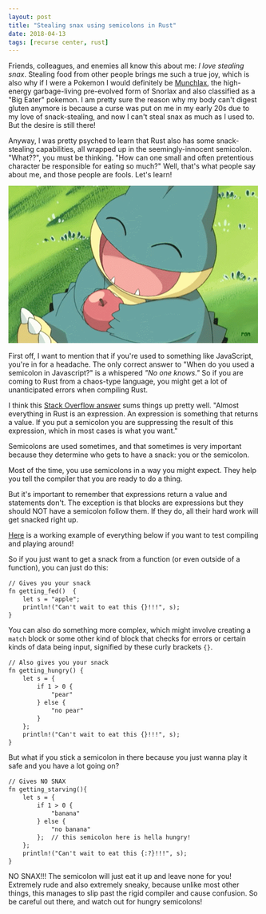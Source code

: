 ```yaml
---
layout: post
title: "Stealing snax using semicolons in Rust"
date: 2018-04-13
tags: [recurse center, rust]
---
```



Friends, colleagues, and enemies all know this about me: *I love stealing snax*. Stealing food from other people brings me such a true joy, which is also why if I were a Pokemon I would definitely be [Munchlax](https://bulbapedia.bulbagarden.net/wiki/Munchlax_(Pok%C3%A9mon)), the high-energy garbage-living pre-evolved form of Snorlax and also classified as a "Big Eater" pokemon. I am pretty sure the reason why my body can't digest gluten anymore is because a curse was put on me in my early 20s due to my love of snack-stealing, and now I can't steal snax as much as I used to. But the desire is still there!

Anyway, I was pretty psyched to learn that Rust also has some snack-stealing capabilities, all wrapped up in the seemingly-innocent semicolon. "What??", you must be thinking. "How can one small and often pretentious character be responsible for eating so much?" Well, that's what people say about me, and those people are fools. Let's learn!

![](/images/snacking.gif)

First off, I want to mention that if you're used to something like JavaScript, you're in for a headache. The only correct answer to "When do you used a semicolon in Javascript?" is a whispered *"No one knows."* So if you are coming to Rust from a chaos-type language, you might get a lot of unanticipated errors when compiling Rust.

I think this [Stack Overflow answer](https://stackoverflow.com/questions/26665471/are-semicolons-optional-in-rust) sums things up pretty well. "Almost everything in Rust is an expression. An expression is something that returns a value. If you put a semicolon you are suppressing the result of this expression, which in most cases is what you want."

Semicolons are used sometimes, and that sometimes is very important because they determine who gets to have a snack: you or the semicolon.

Most of the time, you use semicolons in a way you might expect. They help you tell the compiler that you are ready to do a thing.

But it's important to remember that expressions return a value and statements don't. The exception is that blocks are expressions but they should NOT have a semicolon follow them. If they do, all their hard work will get snacked right up. 

[Here](https://play.rust-lang.org/?gist=6a9620d9f8355046b0cbeeed2a206aa7&version=stable) is a working example of everything below if you want to test compiling and playing around!

So if you just want to get a snack from a function (or even outside of a function), you can just do this:

```
// Gives you your snack
fn getting_fed()  {
    let s = "apple";
    println!("Can't wait to eat this {}!!!", s);
}
```

You can also do something more complex, which might involve creating a `match` block or some other kind of block that checks for errors or certain kinds of data being input, signified by these curly brackets `{}`.

```
// Also gives you your snack
fn getting_hungry() {
    let s = {
        if 1 > 0 {
            "pear"
        } else {
            "no pear"
        }
    };
    println!("Can't wait to eat this {}!!!", s);
}
```

But what if you stick a semicolon in there because you just wanna play it safe and you have a lot going on?
```
// Gives NO SNAX
fn getting_starving(){
    let s = {
        if 1 > 0 {
            "banana"
        } else {
            "no banana"
        };  // this semicolon here is hella hungry!  
    };
    println!("Can't wait to eat this {:?}!!!", s);
}
```

NO SNAX!!! The semicolon will just eat it up and leave none for you! Extremely rude and also extremely sneaky, because unlike most other things, this manages to slip past the rigid compiler and cause confusion. So be careful out there, and watch out for hungry semicolons!

